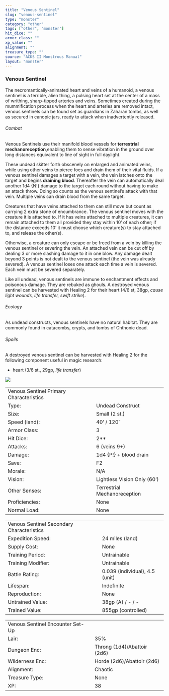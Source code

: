 ```yaml
---
title: "Venous Sentinel"
slug: "venous-sentinel"
type: "monster"
category: "other"
tags: ["other", "monster"]
hit_dice: ""
armor_class: ""
xp_value: ""
alignment: ""
treasure_type: ""
source: "ACKS II Monstrous Manual"
layout: "monster"
---
```


### Venous Sentinel

The necromantically-animated heart and veins of a humanoid, a venous sentinel is a terrible, alien
thing, a pulsing heart set at the center of a mass of writhing, sharp-tipped arteries and veins.
Sometimes created during the mummification process when the heart and arteries are removed intact,
venous sentinels can be found set as guardians in Zaharan tombs, as well as secured in canopic jars,
ready to attack when inadvertently released.

###### Combat

Venous Sentinels use their manifold blood vessels for **terrestrial mechanoreception**,enabling
them to sense vibration in the ground over long distances equivalent to line of sight in full
daylight.

These undead skitter forth obscenely on enlarged and animated veins, while using other veins to
pierce foes and drain them of their vital fluids. If a venous sentinel damages a target with a vein,
the vein latches onto the target and begins **draining blood**. Thereafter the vein can
automatically deal another 1d4 {N!} damage to the target each round without having to make an attack
throw. Doing so counts as the venous sentinel’s attack with that vein. Multiple veins can drain
blood from the same target.

Creatures that have veins attached to them can still move but count as carrying 2 extra stone of
encumbrance. The venous sentinel moves with the creature it is attached to. If it has veins attached
to multiple creatures, it can remain attached to them all provided they stay within 10’ of each
other; if the distance exceeds 10’ it must choose which creature(s) to stay attached to, and release
the other(s).

Otherwise, a creature can only escape or be freed from a vein by killing the venous sentinel or
severing the vein. An attached vein can be cut off by dealing 3 or more slashing damage to it in one
blow. Any damage dealt beyond 3 points is not dealt to the venous sentinel (the vein was already
severed). A venous sentinel loses one attack each time a vein is severed. Each vein must be severed
separately.

Like all undead, venous sentinels are immune to enchantment effects and poisonous damage. They are
rebuked as ghouls. A destroyed venous sentinel can be harvested with Healing 2 for their heart (4/6
st, 38gp, *cause light wounds, life transfer, swift strike*).

###### Ecology

As undead constructs, venous sentinels have no natural habitat. They are commonly found in
catacombs, crypts, and tombs of Chthonic dead.

###### Spoils

A destroyed venous sentinel can be harvested with Healing 2 for the following component useful in
magic research:

* heart (3/6 st., 29gp, *life transfer*)

![](data:image/png;base64...)

|  |  |
| --- | --- |
| Venous Sentinel Primary Characteristics | |
| Type: | Undead Construct |
| Size: | Small (2 st.) |
| Speed (land): | 40’ / 120’ |
| Armor Class: | 3 |
| Hit Dice: | 2\*\* |
| Attacks: | 6 (veins 9+) |
| Damage: | 1d4 {P!} + blood drain |
| Save: | F2 |
| Morale: | N/A |
| Vision: | Lightless Vision Only (60’) |
| Other Senses: | Terrestrial Mechanoreception |
| Proficiencies: | None |
| Normal Load: | None |

|  |  |
| --- | --- |
| Venous Sentinel Secondary Characteristics | |
| Expedition Speed: | 24 miles (land) |
| Supply Cost: | None |
| Training Period: | Untrainable |
| Training Modifier: | Untrainable |
| Battle Rating: | 0.039 (individual), 4.5 (unit) |
| Lifespan: | Indefinite |
| Reproduction: | None |
| Untrained Value: | 38gp (A) / - / - |
| Trained Value: | 855gp (controlled) |

|  |  |
| --- | --- |
| Venous Sentinel Encounter Set-Up | |
| Lair: | 35% |
| Dungeon Enc: | Throng (1d4)/Abattoir (2d6) |
| Wilderness Enc: | Horde (2d6)/Abattoir (2d6) |
| Alignment: | Chaotic |
| Treasure Type: | None |
| XP: | 38 |
